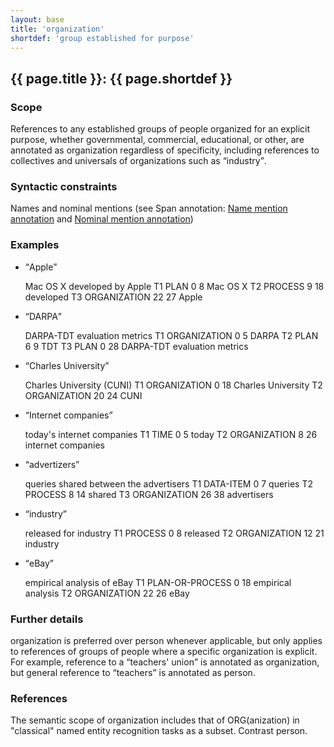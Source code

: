```yaml
---
layout: base
title: 'organization'
shortdef: 'group established for purpose'
---
```


## <a class="span" nolink>{{ page.title }}</a>: {{ page.shortdef }}


### Scope

References to any established groups of people organized for an
explicit purpose, whether governmental, commercial, educational, or
other, are annotated as <a class="span" nolink>organization</a>
regardless of specificity, including references to collectives and
universals of organizations such as <q>industry</q>.


### Syntactic constraints

Names and nominal mentions (see Span annotation: [Name mention annotation](../span-annotation.html#name-mention-annotation) and [Nominal mention annotation](../span-annotation.html#nominal-mention-annotation))


### Examples

* <q>Apple</q>

  <div class="ann-annotation">
  Mac OS X developed by Apple
  T1 PLAN 0 8 Mac OS X
  T2 PROCESS 9 18 developed
  T3 ORGANIZATION 22 27 Apple
  </div>

* <q>DARPA</q>

  <div class="ann-annotation">
  DARPA-TDT evaluation metrics
  T1 ORGANIZATION 0 5 DARPA
  T2 PLAN 6 9 TDT
  T3 PLAN 0 28 DARPA-TDT evaluation metrics
  </div>

* <q>Charles University</q>

  <div class="ann-annotation">
  Charles University (CUNI)
  T1 ORGANIZATION 0 18 Charles University
  T2 ORGANIZATION 20 24 CUNI
  </div>

* <q>Internet companies</q>

  <div class="ann-annotation">
  today's internet companies
  T1 TIME 0 5 today
  T2 ORGANIZATION 8 26 internet companies
  </div>

* <q>advertizers</q>

  <div class="ann-annotation">
  queries shared between the advertisers
  T1 DATA-ITEM 0 7 queries
  T2 PROCESS 8 14 shared
  T3 ORGANIZATION 26 38 advertisers 
  </div>

* <q>industry</q>

  <div class="ann-annotation">
  released for industry
  T1 PROCESS 0 8 released
  T2 ORGANIZATION 12 21 industry
  </div>

* <q>eBay</q>

  <div class="ann-annotation">
  empirical analysis of eBay
  T1 PLAN-OR-PROCESS 0 18 empirical analysis
  T2 ORGANIZATION 22 26 eBay
  </div>



### Further details

<a class="span" nolink>organization</a> is preferred over <a
class="span">person</a> whenever applicable, but only applies to
references of groups of people where a specific organization is
explicit. For example, reference to a <q>teachers' union</q> is
annotated as <a class="span" nolink>organization</a>, but general
reference to <q>teachers</q> is annotated as <a
class="span">person</a>.


### References

The semantic scope of <a class="span" nolink>organization</a> includes
that of ORG(anization) in "classical" named entity recognition tasks
as a subset. Contrast <a class="span">person</a>.
